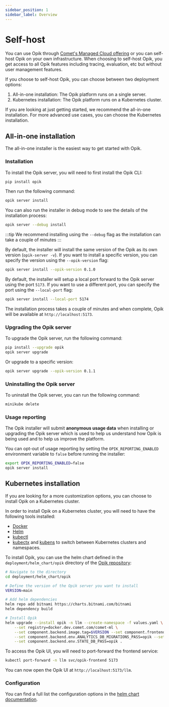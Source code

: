 ```yaml
---
sidebar_position: 1
sidebar_label: Overview
---
```


# Self-host

You can use Opik through [Comet's Managed Cloud offering](https://comet.com/site) or you can self-host Opik on your own infrastructure. When choosing to self-host Opik, you get access to all Opik features including tracing, evaluation, etc but without user management features.

If you choose to self-host Opik, you can choose between two deployment options:

1. All-in-one installation: The Opik platform runs on a single server.
2. Kubernetes installation: The Opik platform runs on a Kubernetes cluster.

If you are looking at just getting started, we recommend the all-in-one installation. For more advanced use cases, you can choose the Kubernetes installation.

## All-in-one installation

The all-in-one installer is the easiest way to get started with Opik.

### Installation

To install the Opik server, you will need to first install the Opik CLI:

```bash
pip install opik
```

Then run the following command:

```bash
opik server install
```

You can also run the installer in debug mode to see the details of the
installation process:

```bash
opik server --debug install
```

:::tip
We recommend installing using the `--debug` flag as the installation can take a couple of minutes
:::

By default, the installer will install the same version of the Opik as its
own version (`opik-server -v`). If you want to install a specific version, you
can specify the version using the `--opik-version` flag:

```bash
opik server install --opik-version 0.1.0
```

By default, the installer will setup a local port forward to the Opik server
using the port `5173`. If you want to use a different port, you can specify
the port using the `--local-port` flag:

```bash
opik server install --local-port 5174
```

The installation process takes a couple of minutes and when complete, Opik will be available at `http://localhost:5173`.

### Upgrading the Opik server

To upgrade the Opik server, run the following command:

```bash
pip install --upgrade opik
opik server upgrade
```

Or upgrade to a specific version:

```bash
opik server upgrade --opik-version 0.1.1
```

### Uninstalling the Opik server

To uninstall the Opik server, you can run the following command:

```bash
minikube delete
```

### Usage reporting

The Opik installer will submit **anonymous usage data** when installing or upgrading the Opik server which is used to help us understand how Opik is being used and to help us improve the platform.

You can opt-out of usage reporting by setting the `OPIK_REPORTING_ENABLED` environment variable to `false` before running the installer:

```bash
export OPIK_REPORTING_ENABLED=false
opik server install
```

## Kubernetes installation

If you are looking for a more customization options, you can choose to install Opik on a Kubernetes cluster.

In order to install Opik on a Kubernetes cluster, you will need to have the following tools installed:

- [Docker](https://www.docker.com/)
- [Helm](https://helm.sh/)
- [kubectl](https://kubernetes.io/docs/tasks/tools/)
- [kubectx](https://github.com/ahmetb/kubectx) and [kubens](https://github.com/ahmetb/kubectx) to switch between Kubernetes clusters and namespaces.

To install Opik, you can use the helm chart defined in the `deployment/helm_chart/opik` directory of the [Opik repository](https://github.com/comet-ml/opik):

```bash
# Navigate to the directory
cd deployment/helm_chart/opik

# Define the version of the Opik server you want to install
VERSION=main

# Add helm dependencies
helm repo add bitnami https://charts.bitnami.com/bitnami
helm dependency build

# Install Opik
helm upgrade --install opik -n llm --create-namespace -f values.yaml \
    --set registry=docker.dev.comet.com/comet-ml \
    --set component.backend.image.tag=$VERSION --set component.frontend.image.tag=$VERSION-os \
    --set component.backend.env.ANALYTICS_DB_MIGRATIONS_PASS=opik --set component.backend.env.ANALYTICS_DB_PASS=opik \
    --set component.backend.env.STATE_DB_PASS=opik .
```

To access the Opik UI, you will need to port-forward the frontend service:

```bash
kubectl port-forward -n llm svc/opik-frontend 5173
```

You can now open the Opik UI at `http://localhost:5173/llm`.

### Configuration

You can find a full list the configuration options in the [helm chart documentation](https://github.com/comet-ml/opik/tree/main/deployment/helm_chart/opik).
